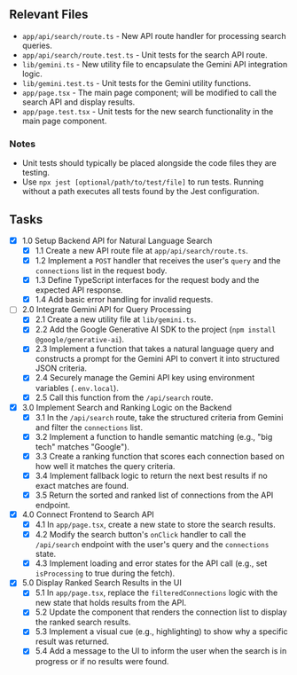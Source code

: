 ## Relevant Files

- `app/api/search/route.ts` - New API route handler for processing search queries.
- `app/api/search/route.test.ts` - Unit tests for the search API route.
- `lib/gemini.ts` - New utility file to encapsulate the Gemini API integration logic.
- `lib/gemini.test.ts` - Unit tests for the Gemini utility functions.
- `app/page.tsx` - The main page component; will be modified to call the search API and display results.
- `app/page.test.tsx` - Unit tests for the new search functionality in the main page component.

### Notes

- Unit tests should typically be placed alongside the code files they are testing.
- Use `npx jest [optional/path/to/test/file]` to run tests. Running without a path executes all tests found by the Jest configuration.

## Tasks

- [x] 1.0 Setup Backend API for Natural Language Search
  - [x] 1.1 Create a new API route file at `app/api/search/route.ts`.
  - [x] 1.2 Implement a `POST` handler that receives the user's `query` and the `connections` list in the request body.
  - [x] 1.3 Define TypeScript interfaces for the request body and the expected API response.
  - [x] 1.4 Add basic error handling for invalid requests.
- [ ] 2.0 Integrate Gemini API for Query Processing
  - [x] 2.1 Create a new utility file at `lib/gemini.ts`.
  - [x] 2.2 Add the Google Generative AI SDK to the project (`npm install @google/generative-ai`).
  - [x] 2.3 Implement a function that takes a natural language query and constructs a prompt for the Gemini API to convert it into structured JSON criteria.
  - [x] 2.4 Securely manage the Gemini API key using environment variables (`.env.local`).
  - [x] 2.5 Call this function from the `/api/search` route.
- [x] 3.0 Implement Search and Ranking Logic on the Backend
  - [x] 3.1 In the `/api/search` route, take the structured criteria from Gemini and filter the `connections` list.
  - [x] 3.2 Implement a function to handle semantic matching (e.g., "big tech" matches "Google").
  - [x] 3.3 Create a ranking function that scores each connection based on how well it matches the query criteria.
  - [x] 3.4 Implement fallback logic to return the next best results if no exact matches are found.
  - [x] 3.5 Return the sorted and ranked list of connections from the API endpoint.
- [x] 4.0 Connect Frontend to Search API
  - [x] 4.1 In `app/page.tsx`, create a new state to store the search results.
  - [x] 4.2 Modify the search button's `onClick` handler to call the `/api/search` endpoint with the user's query and the `connections` state.
  - [x] 4.3 Implement loading and error states for the API call (e.g., set `isProcessing` to true during the fetch).
- [x] 5.0 Display Ranked Search Results in the UI
  - [x] 5.1 In `app/page.tsx`, replace the `filteredConnections` logic with the new state that holds results from the API.
  - [x] 5.2 Update the component that renders the connection list to display the ranked search results.
  - [x] 5.3 Implement a visual cue (e.g., highlighting) to show why a specific result was returned.
  - [x] 5.4 Add a message to the UI to inform the user when the search is in progress or if no results were found. 